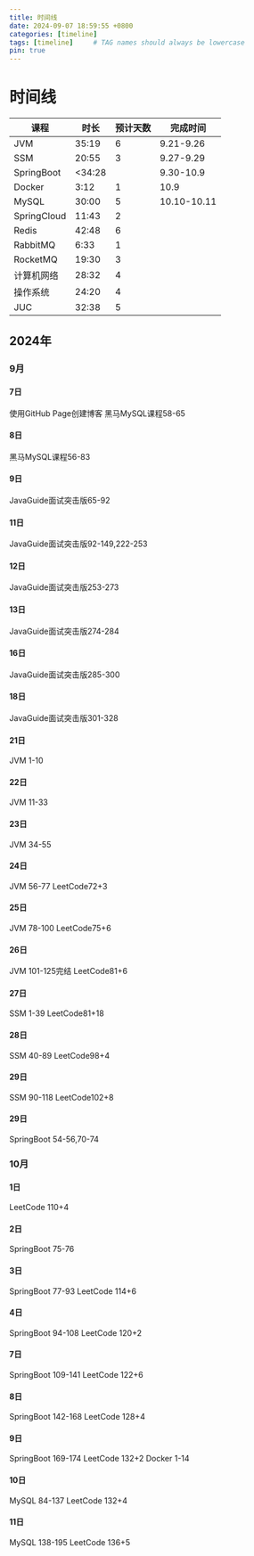 ```yaml
---
title: 时间线
date: 2024-09-07 18:59:55 +0800
categories: [timeline]
tags: [timeline]     # TAG names should always be lowercase
pin: true
---
```

# 时间线

| 课程        | 时长   | 预计天数 | 完成时间  |
| ----------- | ------ | -------- | --------- |
| JVM         | 35:19  | 6        | 9.21-9.26 |
| SSM         | 20:55  | 3        | 9.27-9.29 |
| SpringBoot  | <34:28 |          | 9.30-10.9 |
| Docker      | 3:12   | 1        | 10.9      |
| MySQL       | 30:00  | 5        | 10.10-10.11|
| SpringCloud | 11:43  | 2        |           |
| Redis       | 42:48  | 6        |           |
| RabbitMQ    | 6:33   | 1        |           |
| RocketMQ    | 19:30  | 3        |           |
| 计算机网络  | 28:32  | 4        |           |
| 操作系统    | 24:20  | 4        |           |
| JUC         | 32:38  | 5        |           |

## 2024年
### 9月
#### 7日
使用GitHub Page创建博客
黑马MySQL课程58-65
#### 8日
黑马MySQL课程56-83
#### 9日
JavaGuide面试突击版65-92
#### 11日
JavaGuide面试突击版92-149,222-253
#### 12日
JavaGuide面试突击版253-273
#### 13日
JavaGuide面试突击版274-284
#### 16日
JavaGuide面试突击版285-300
#### 18日
JavaGuide面试突击版301-328
#### 21日
JVM 1-10
#### 22日
JVM 11-33
#### 23日
JVM 34-55
#### 24日
JVM 56-77 LeetCode72+3
#### 25日
JVM 78-100 LeetCode75+6
#### 26日
JVM 101-125完结 LeetCode81+6
#### 27日
SSM 1-39 LeetCode81+18
#### 28日
SSM 40-89 LeetCode98+4
#### 29日
SSM 90-118 LeetCode102+8
#### 29日
SpringBoot 54-56,70-74
### 10月
#### 1日
LeetCode 110+4
#### 2日
SpringBoot 75-76
#### 3日
SpringBoot 77-93 LeetCode 114+6
#### 4日
SpringBoot 94-108 LeetCode 120+2
#### 7日
SpringBoot 109-141 LeetCode 122+6
#### 8日
SpringBoot 142-168 LeetCode 128+4
#### 9日
SpringBoot 169-174 LeetCode 132+2 Docker 1-14
#### 10日
MySQL 84-137 LeetCode 132+4
#### 11日
MySQL 138-195 LeetCode 136+5
